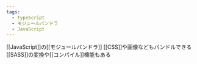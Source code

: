 ```yaml
---
tags:
  - TypeScript
  - モジュールバンドラ
  - JavaScript
---
```

[[JavaScript]]の[[モジュールバンドラ]]
[[CSS]]や画像などもバンドルできる
[[SASS]]の変換や[[コンパイル]]機能もある